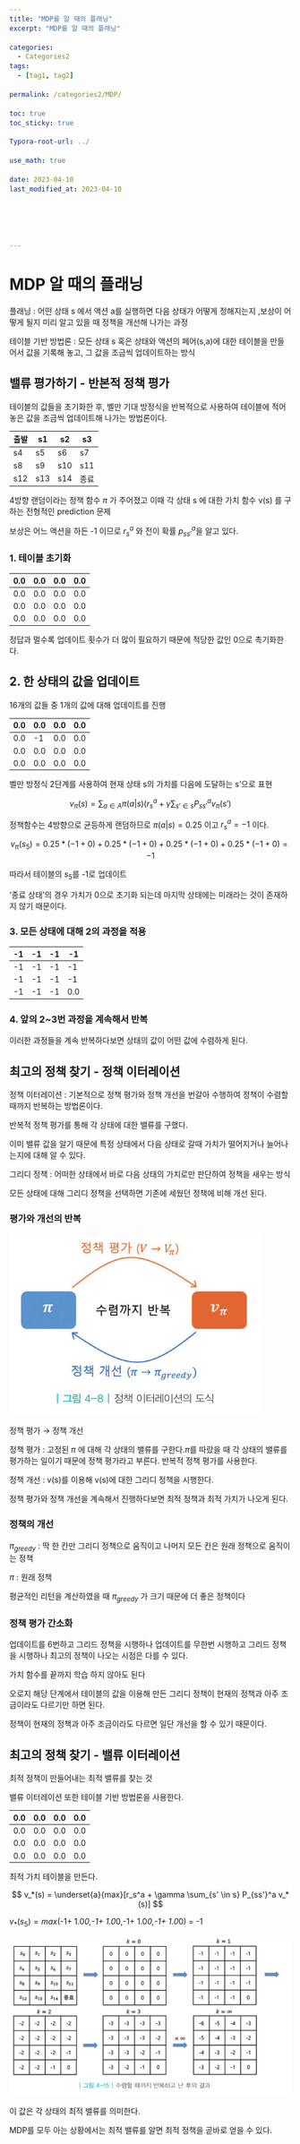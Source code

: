 ```yaml
---
title: "MDP를 알 때의 플래닝"
excerpt: "MDP를 알 때의 플래닝"

categories:
  - Categories2
tags:
  - [tag1, tag2]

permalink: /categories2/MDP/

toc: true
toc_sticky: true

Typora-root-url: ../

use_math: true

date: 2023-04-10
last_modified_at: 2023-04-10





---
```








# MDP 알 때의 플래닝

플래닝 : 어떤 상태 s 에서 액션 a를 실행하면 다음 상태가 어떻게 정해지는지 ,보상이 어떻게 될지 미리 알고 있을 때 정책을 개선해 나가는 과정

테이블 기반 방법론 : 모든 상태 s 혹은 상태와 액션의 페어(s,a)에 대한 테이블을 만들어서 값을 기록해 놓고, 그 값을 조금씩 업데이트하는 방식

## 밸류 평가하기 - 반본적 정책 평가

테이블의 값들을 초기화한 후, 벨만 기대 방정식을 반복적으로 사용하여 테이블에 적어 놓은 값을 조금씩 업데이트해 나가는 방법론이다.

| 출발 | s1 | s2 | s3 |
| --- | --- | --- | --- |
| s4 | s5 | s6 | s7 |
| s8 | s9 | s10 | s11 |
| s12 | s13 | s14 | 종료 |

4방향 랜덤이라는 정책 함수 $\pi$ 가 주어졌고 이때 각 상태 s 에 대한 가치 함수 v(s) 를 구하는 전형적인 prediction 문제

보상은 어느 액션을 하든 -1 이므로 $r_s^a$ 와 전이 확률 $p_{ss'}^a$을 알고 있다.

### 1. 테이블 초기화

| 0.0 | 0.0 | 0.0 | 0.0 |
| --- | --- | --- | --- |
| 0.0 | 0.0 | 0.0 | 0.0 |
| 0.0 | 0.0 | 0.0 | 0.0 |
| 0.0 | 0.0 | 0.0 | 0.0 |

정답과 멀수록 업데이트 횟수가 더 많이 필요하기 때문에 적당한 값인 0으로 촉기화한다.

## 2. 한 상태의 값을 업데이트

16개의 값들 중 1개의 값에 대해 업데이트를 진행

| 0.0 | 0.0 | 0.0 | 0.0 |
| --- | --- | --- | --- |
| 0.0 | -1 | 0.0 | 0.0 |
| 0.0 | 0.0 | 0.0 | 0.0 |
| 0.0 | 0.0 | 0.0 | 0.0 |

벨만 방정식 2단계를 사용하여 현재 상태 s의 가치를 다음에 도달하는 s’으로 표현

$$
v_\pi(s) = \sum_{a \in A} \pi (a|s)(r_s^a + \gamma \sum_{s' \in s} P_{ss'}^a v_\pi(s')
$$

정책함수는 4방향으로 균등하게 랜덤하므로  $\pi (a|s) = 0.25$ 이고 $r_s^a = -1$  이다.

$$
v_\pi(s_5) = 0.25*(-1 +0)+0.25 *(-1+0)+0.25*(-1+0) + 0.25*(-1 +0)=-1
$$

따라서 테이블의 $s_5$를 -1로 업데이트

‘종료 상태’의 경우 가치가 0으로 초기화 되는데 마지막 상태에는 미래라는 것이 존재하지 않기 때문이다.

### 3. 모든 상태에 대해 2의 과정을 적용

| -1 | -1 | -1 | -1 |
| --- | --- | --- | --- |
| -1 | -1 | -1 | -1 |
| -1 | -1 | -1 | -1 |
| -1 | -1 | -1 | 0.0 |

### 4. 앞의 2~3번 과정을 계속해서 반복

이러한 과정들을 계속 반복하다보면  상태의 값이 어떤 값에 수렴하게 된다.

## 최고의 정책 찾기 - 정책 이터레이션

정책 이터레이션 : 기본적으로 정책 평가와 정책 개선을 번갈아 수행하여 정책이 수렴할 때까지 반복하는 방법론이다.

반복적 정책 평가를 통해 각 상태에 대한 밸류를 구했다.

이미 밸류 값을 알기 때문에 특정 상태에서 다음 상태로 갈때 가치가 떨어지거나 늘어나는지에 대해 알 수 있다.

그리디 정책  : 어떠한 상태에서 바로 다음 상태의 가치로만 판단하여 정책을 새우는 방식

모든 상태에 대해 그리디 정책을 선택하면 기존에 세웠던 정책에 비해 개선 된다.

### 평가와 개선의 반복

![2](/assets/images/posts_img/2023-04-10-MDP/2.png)

정책 평가 → 정책 개선

정책 평가 : 고정된 $\pi$ 에 대해 각 상태의 밸류를 구한다.$\pi$를 따랐을 때 각 상태의 밸류를 평가하는 일이기 때문에 정책 평가라고 부른다. 반복적 정책 평가를 사용한다.

정책 개선 : v(s)를 이용해 v(s)에 대한 그리디 정책을 시행한다.

정책 평가와 정책 개선을 계속해서 진행하다보면 최적 정책과 최적 가치가 나오게 된다.

### 정책의 개선

$\pi_{greedy}$ : 딱 한 칸만 그리디 정책으로 움직이고 나머지 모든 칸은 원래 정책으로 움직이는 정책

$\pi$  : 원래 정책

평균적인 리턴을 계산하였을 때 $\pi_{greedy}$ 가 크기 때문에 더 좋은 정책이다

### 정책 평가 간소화

업데이트를 6번하고  그리드 정책을 시행하나 업데이트를 무한번 시행하고 그리드 정책을 시행하나 최고의 정책이 나오는 시점은 다를 수 있다.

가치 함수를 끝까지 학습 하지 않아도 된다

오로지 해당 단계에서 테이블의 값을 이용해 만든 그리디 정책이 현재의 정책과 아주 조금이라도 다르기만 하면 된다.

정책이 현재의 정책과 아주 조금이라도 다르면 일단 개선을 할 수 있기 때문이다.

## 최고의 정책 찾기 - 밸류 이터레이션

최적 정책이 만들어내는 최적 밸류를 찾는 것

밸류 이터레이션 또한 테이블 기반 방법론을 사용한다.

| 0.0 | 0.0 | 0.0 | 0.0 |
| --- | --- | --- | --- |
| 0.0 | 0.0 | 0.0 | 0.0 |
| 0.0 | 0.0 | 0.0 | 0.0 |
| 0.0 | 0.0 | 0.0 | 0.0 |

최적 가치 테이블을 만든다.

$$
v_*(s) = \underset{a}{max}[r_s^a + \gamma \sum_{s' \in s} P_{ss'}^a v_*(s)]
$$

$v_*(s_5) = max$(-1+ 1.0*0,-1+ 1.0*0,-1+ 1.0*0,-1+ 1.0*0) = -1

![3](/assets/images/posts_img/2023-04-10-MDP/3.png)

이 값은 각 상태의 최적 밸류를 의미한다.

MDP를 모두 아는 상황에서는 최적 밸류를 알면 최적 정책을 곧바로 얻을 수 있다.
